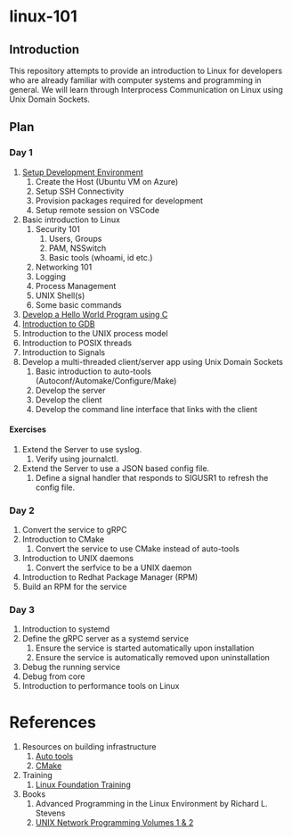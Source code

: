 # linux-101

## Introduction

This repository attempts to provide an introduction to Linux for developers who are already familiar with computer systems and programming in general. We will learn through Interprocess Communication on Linux using Unix Domain Sockets.

## Plan

### Day 1

1. [Setup Development Environment](docs/host-setup.md)
   1. Create the Host (Ubuntu VM on Azure)
   1. Setup SSH Connectivity
   1. Provision packages required for development
   1. Setup remote session on VSCode
1. Basic introduction to Linux
   1. Security 101
      1. Users, Groups
      1. PAM, NSSwitch
      1. Basic tools (whoami, id etc.)
    1. Networking 101
    1. Logging
    1. Process Management
    1. UNIX Shell(s)
    1. Some basic commands
1. [Develop a Hello World Program using C](docs/day-1/coding/hello-world.md)
1. [Introduction to GDB](docs/day-1/gdb.md)
1. Introduction to the UNIX process model
1. Introduction to POSIX threads
1. Introduction to Signals
1. Develop a multi-threaded client/server app using Unix Domain Sockets
   1. Basic introduction to auto-tools (Autoconf/Automake/Configure/Make)
   1. Develop the server
   1. Develop the client
   1. Develop the command line interface that links with the client

#### Exercises

1. Extend the Server to use syslog.
   1. Verify using journalctl.
1. Extend the Server to use a JSON based config file.
   1. Define a signal handler that responds to SIGUSR1 to refresh the config file.

### Day 2

1. Convert the service to gRPC
1. Introduction to CMake
   1. Convert the service to use CMake instead of auto-tools
1. Introduction to UNIX daemons
   1. Convert the serfvice to be a UNIX daemon
1. Introduction to Redhat Package Manager (RPM)
1. Build an RPM for the service

### Day 3

1. Introduction to systemd
1. Define the gRPC server as a systemd service
   1. Ensure the service is started automatically upon installation
   1. Ensure the service is automatically removed upon uninstallation
1. Debug the running service
1. Debug from core
1. Introduction to performance tools on Linux

# References

1. Resources on building infrastructure
   1. [Auto tools](https://www.sourceware.org/autobook/)
   1. [CMake](https://cmake.org/cmake/help/book/mastering-cmake/)
1. Training
   1. [Linux Foundation Training](https://training.linuxfoundation.org/full-catalog/)
1. Books
   1. Advanced Programming in the Linux Environment by Richard L. Stevens
   1. [UNIX Network Programming Volumes 1 & 2](https://archive.org/details/unix-network-programming/Unix%20Network%20Programming%20Vol%201%20W.%20Richard%20Stevens/)
